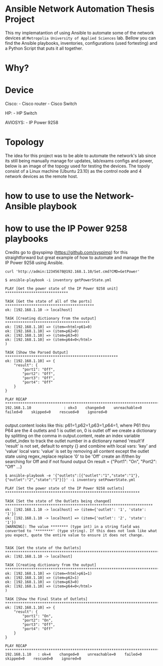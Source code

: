 # Ansible Network Automation Thesis Project

This my implematantion of using Ansible to automate some of the network devices at `Metropolia University of Applied Sciences` lab. Bellow you can find the Ansible playbooks, inventories, configurations (used fortesting) and a Python Script that puts it all together.  

# Why? 



# Device

Cisco:
    - Cisco router
    - Cisco Switch 

HP:
    - HP Switch

AVIOSYS:
    - IP Power 9258

# Topology

The idea for this project was to be able to automate the network's lab since its still being manually manage for updates, lab/exams configs and power, below is an image of the topogy used for testing the devices. The topoly consist of a Linux machine (Ubuntu 23.10) as the control node and 4 network devices as the remote host.


# how to use to use the Network-Ansible playbook







# how to use the IP Power 9258 playbooks

Credits go to @syspimp (https://github.com/syspimp) for this straightforward but great example of how to automate and manage the the IP Power 9258 using Ansible.


```shell
curl 'http://admin:12345678@192.168.1.10/Set.cmd?CMD=GetPower'
```

```shell
$ ansible-playbook -i inventory getPowerState.yml 

PLAY [Get the power state of the IP Power 9258 unit] *****************************

TASK [Get the state of all of the ports] *****************************************
ok: [192.168.1.10 -> localhost]

TASK [Creating dictionary from the output] ***************************************
ok: [192.168.1.10] => (item=<html>p61=0)
ok: [192.168.1.10] => (item=p62=0)
ok: [192.168.1.10] => (item=p63=0)
ok: [192.168.1.10] => (item=p64=0</html>
)

TASK [Show the Parsed Output] ****************************************************
ok: [192.168.1.10] => {
    "result": {
        "port1": "Off",
        "port2": "Off",
        "port3": "Off",
        "port4": "Off"
    }
}

PLAY RECAP ***********************************************************************
192.168.1.10               : ok=3    changed=0    unreachable=0    failed=0    skipped=0    rescued=0    ignored=0   


```
output.content looks like this: <html>p61=1,p62=1,p63=1,p64=1</html>, 
where P61 thru P64 are the 4 outlets and
1 is outlet on, 0 is outlet off
we create a dictionary by splitting on the comma in output.content,
reate an index variable outlet_index to track the outlet number in a dictionary named 'result'if 'result' is not set, default to empty {} and combine with local vars: 'key' and 'value'
local vars: 'value' is set by removing all content except the outlet state using regex_replace
replace '0' to be 'Off'
create an if/then by searching for Off and if not found output On
result = {"Port1": "On", "Port2": "Off" ...}


```shell
$ ansible-playbook -e '{"outlets":[{"outlet":"1","state":"1"},{"outlet":"2","state":"1"}]}' -i inventory setPowerState.yml 

PLAY [Set the power state of the IP Power 9258 outlets] **************************************************************

TASK [Set the state of the Outlets being changed] ********************************************************************
ok: [192.168.1.10 -> localhost] => (item={'outlet': '1', 'state': '1'})
ok: [192.168.1.10 -> localhost] => (item={'outlet': '2', 'state': '1'})
[WARNING]: The value ******** (type int) in a string field was converted to '********' (type string). If this does not look like what you expect, quote the entire value to ensure it does not change.


TASK [Get the state of the Outlets] **********************************************************************************
ok: [192.168.1.10 -> localhost]

TASK [Creating dictionary from the output] ***************************************************************************
ok: [192.168.1.10] => (item=<html>p61=1)
ok: [192.168.1.10] => (item=p62=1)
ok: [192.168.1.10] => (item=p63=0)
ok: [192.168.1.10] => (item=p64=0</html>
)

TASK [Show the Final State of Outlets] *******************************************************************************
ok: [192.168.1.10] => {
    "result": {
        "port1": "On",
        "port2": "On",
        "port3": "Off",
        "port4": "Off"
    }
}

PLAY RECAP ***********************************************************************************************************
192.168.1.10   : ok=4    changed=0    unreachable=0    failed=0    skipped=0    rescued=0    ignored=0   

```
